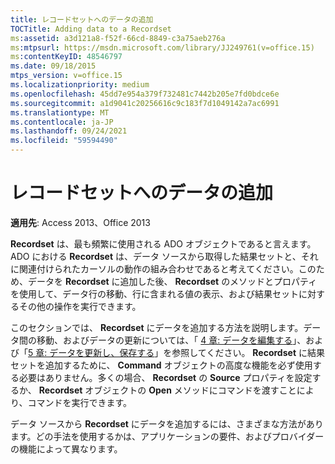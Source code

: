 ```yaml
---
title: レコードセットへのデータの追加
TOCTitle: Adding data to a Recordset
ms:assetid: a3d121a8-f52f-66cd-8849-c3a75aeb276a
ms:mtpsurl: https://msdn.microsoft.com/library/JJ249761(v=office.15)
ms:contentKeyID: 48546797
ms.date: 09/18/2015
mtps_version: v=office.15
ms.localizationpriority: medium
ms.openlocfilehash: 45dd7e954a379f732481c7442b205e7fd0bdce6e
ms.sourcegitcommit: a1d9041c20256616c9c183f7d1049142a7ac6991
ms.translationtype: MT
ms.contentlocale: ja-JP
ms.lasthandoff: 09/24/2021
ms.locfileid: "59594490"
---
```

# <a name="adding-data-to-a-recordset"></a>レコードセットへのデータの追加

**適用先**: Access 2013、Office 2013

**Recordset** は、最も頻繁に使用される ADO オブジェクトであると言えます。ADO における **Recordset** は、データ ソースから取得した結果セットと、それに関連付けられたカーソルの動作の組み合わせであると考えてください。このため、データを **Recordset** に追加した後、 **Recordset** のメソッドとプロパティを使用して、データ行の移動、行に含まれる値の表示、および結果セットに対するその他の操作を実行できます。

このセクションでは、 **Recordset** にデータを追加する方法を説明します。データ間の移動、およびデータの更新については、「 [4 章: データを編集する](chapter-4-editing-data.md)」、および「[5 章: データを更新し、保存する](chapter-5-updating-and-persisting-data.md)」を参照してください。 **Recordset** に結果セットを追加するために、 **Command** オブジェクトの高度な機能を必ず使用する必要はありません。多くの場合、 **Recordset** の **Source** プロパティを設定するか、 **Recordset** オブジェクトの **Open** メソッドにコマンドを渡すことにより、コマンドを実行できます。

データ ソースから **Recordset** にデータを追加するには、さまざまな方法があります。どの手法を使用するかは、アプリケーションの要件、およびプロバイダーの機能によって異なります。

